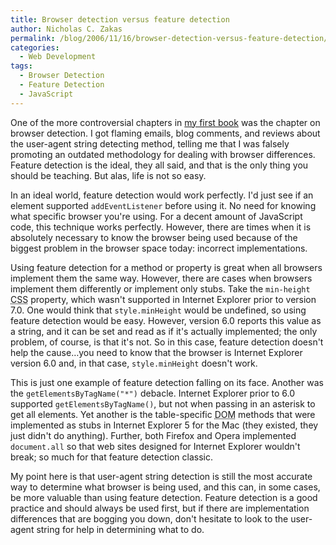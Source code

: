 ```yaml
---
title: Browser detection versus feature detection
author: Nicholas C. Zakas
permalink: /blog/2006/11/16/browser-detection-versus-feature-detection/
categories:
  - Web Development
tags:
  - Browser Detection
  - Feature Detection
  - JavaScript
---
```

One of the more controversial chapters in <a title="Professional JavaScript for Web Developers" rel="external" href="http://www.amazon.com/exec/obidos/redirect?link_code=ur2&tag=nczonline-20&camp=1789&creative=9325&path=http%3A%2F%2Fwww.amazon.com%2Fgp%2Fproduct%2F0764579088%2F">my first book</a> was the chapter on browser detection. I got flaming emails, blog comments, and reviews about the user-agent string detecting method, telling me that I was falsely promoting an outdated methodology for dealing with browser differences. Feature detection is the ideal, they all said, and that is the only thing you should be teaching. But alas, life is not so easy.

In an ideal world, feature detection would work perfectly. I'd just see if an element supported `addEventListener` before using it. No need for knowing what specific browser you're using. For a decent amount of JavaScript code, this technique works perfectly. However, there are times when it is absolutely necessary to know the browser being used because of the biggest problem in the browser space today: incorrect implementations.

Using feature detection for a method or property is great when all browsers implement them the same way. However, there are cases when browsers implement them differently or implement only stubs. Take the `min-height` <acronym title="Cascading Style Sheets">CSS</acronym> property, which wasn't supported in Internet Explorer prior to version 7.0. One would think that `style.minHeight` would be undefined, so using feature detection would be easy. However, version 6.0 reports this value as a string, and it can be set and read as if it's actually implemented; the only problem, of course, is that it's not. So in this case, feature detection doesn't help the cause&#8230;you need to know that the browser is Internet Explorer version 6.0 and, in that case, `style.minHeight` doesn't work.

This is just one example of feature detection falling on its face. Another was the `getElementsByTagName("*")` debacle. Internet Explorer prior to 6.0 supported `getElementsByTagName()`, but not when passing in an asterisk to get all elements. Yet another is the table-specific <acronym title="Document Object Model">DOM</acronym> methods that were implemented as stubs in Internet Explorer 5 for the Mac (they existed, they just didn't do anything). Further, both Firefox and Opera implemented `document.all` so that web sites designed for Internet Explorer wouldn't break; so much for that feature detection classic.

My point here is that user-agent string detection is still the most accurate way to determine what browser is being used, and this can, in some cases, be more valuable than using feature detection. Feature detection is a good practice and should always be used first, but if there are implementation differences that are bogging you down, don't hesitate to look to the user-agent string for help in determining what to do.

